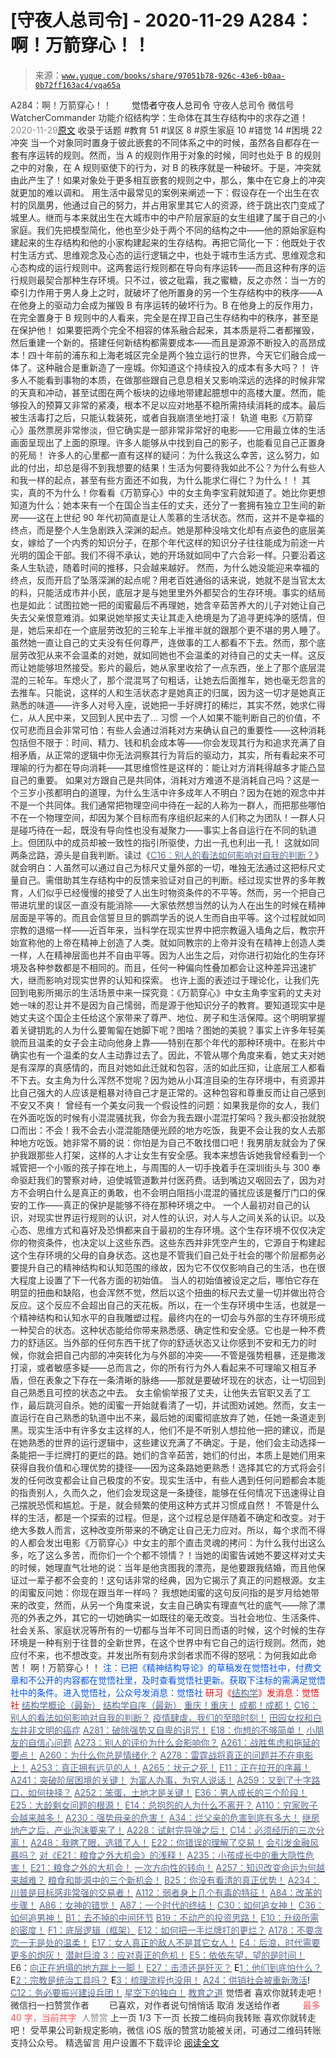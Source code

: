 # [守夜人总司令] - 2020-11-29 A284：啊！万箭穿心！！

> 来源：[`www.yuque.com/books/share/97051b78-926c-43e6-b0aa-0b72ff163ac4/vqa65a`](https://www.yuque.com/books/share/97051b78-926c-43e6-b0aa-0b72ff163ac4/vqa65a)

<ne-p id="520f42f3293818f927861ebbd5b15da4_p_0" data-lake-id="520f42f3293818f927861ebbd5b15da4_p_0"><ne-text id="u4f952d26" style="color: rgb(51, 51, 51);">A284：啊！万箭穿心！！</ne-text></ne-p> <ne-p id="0344b83fe7c9c77e289289c652460b55" data-lake-id="0344b83fe7c9c77e289289c652460b55"><ne-text id="u2dcb9910" ne-fontsize="12" style="color: rgb(255, 255, 255);">原创</ne-text><ne-text id="u7ad0c51c" ne-fontsize="14">觉悟者</ne-text><ne-text id="uf54e1229" ne-fontsize="14">守夜人总司令</ne-text></ne-p> <ne-p id="edf777ec6766c09a9e359bf73378d6cd" data-lake-id="edf777ec6766c09a9e359bf73378d6cd"><ne-text id="u62329e8e" ne-fontsize="14" ne-bold="true" style="color: rgb(51, 51, 51);">守夜人总司令</ne-text></ne-p> <ne-p id="537c514ab4076f20e61747ac4456e1e3" data-lake-id="537c514ab4076f20e61747ac4456e1e3"><ne-text id="ua92544f2" ne-fontsize="14" style="color: rgb(51, 51, 51);">微信号</ne-text><ne-text id="u7e5e7756" ne-fontsize="14" style="color: rgb(51, 51, 51);">WatcherCommander</ne-text></ne-p> <ne-p id="9cd5ab87a93c269557188ac47ea2a5a3" data-lake-id="9cd5ab87a93c269557188ac47ea2a5a3"><ne-text id="uef510e36" ne-fontsize="14" style="color: rgb(51, 51, 51);">功能介绍</ne-text><ne-text id="ua37efcac" ne-fontsize="14" style="color: rgb(51, 51, 51);">结构学：生命体在其生存结构中的求存之道！</ne-text></ne-p> <ne-p id="3a3e10e88b093150d2184b0c7e5b2582" data-lake-id="3a3e10e88b093150d2184b0c7e5b2582"><ne-text id="uf0289835" style="color: rgb(140, 140, 140);">2020-11-29</ne-text>[<ne-text id="u5fbe68fb" ne-fontsize="14">原文</ne-text>](https://mp.weixin.qq.com/s?__biz=MzAxNDk1NjI2Mw==&mid=2247486135&idx=1&sn=e950149b9b9147e9199cfc6093605950&chksm=9b8a293facfda029419b911d4b4fa91c73bbaf695b206df2cf15124d843f4bf4b80673baa394&scene=27#wechat_redirect&cpage=70)</ne-p> <ne-p id="410fb59b278c2ef8e07c1018a6c72b3e" data-lake-id="410fb59b278c2ef8e07c1018a6c72b3e"><ne-text id="u00d4484e" style="color: rgb(51, 51, 51);">收录于话题</ne-text></ne-p> <ne-p id="f57998ceae023e96fe1fc166aabc7dbf" data-lake-id="f57998ceae023e96fe1fc166aabc7dbf"><ne-text id="u2184df20" style="color: rgb(51, 51, 51);">#教育 51</ne-text></ne-p> <ne-p id="62d23549e89564a78eadbd1ec144baac" data-lake-id="62d23549e89564a78eadbd1ec144baac"><ne-text id="u6e3dd582" style="color: rgb(51, 51, 51);">#误区 8</ne-text></ne-p> <ne-p id="7dc3d49cede5a3660a8b0c4a5b78ef15" data-lake-id="7dc3d49cede5a3660a8b0c4a5b78ef15"><ne-text id="ue7b3876c" style="color: rgb(51, 51, 51);">#原生家庭 10</ne-text></ne-p> <ne-p id="ec47139cf3351494b73ecfe8ff927bed" data-lake-id="ec47139cf3351494b73ecfe8ff927bed"><ne-text id="ufc13b648" style="color: rgb(51, 51, 51);">#错觉 14</ne-text></ne-p> <ne-p id="c5afb7eba9d5bc253020c1ec37cdb85d" data-lake-id="c5afb7eba9d5bc253020c1ec37cdb85d"><ne-text id="u43628c2c" style="color: rgb(51, 51, 51);">#困境 22</ne-text></ne-p> <ne-p id="aafe267b0f21bd34babc60ecb74a377f" data-lake-id="aafe267b0f21bd34babc60ecb74a377f"><ne-text id="ud72afdff" ne-bold="true" style="color: rgb(47, 48, 52);">冲突</ne-text></ne-p> <ne-p id="8365daea64bee71afa7c4b3baeb85580" data-lake-id="8365daea64bee71afa7c4b3baeb85580"><ne-text id="u35c3fb73" style="color: rgb(47, 48, 52);">当一个对象同时置身于彼此嵌套的不同体系之中的时候，虽然各自都存在一套有序运转的规则。然而，当 A 的规则作用于对象的时候，同时也处于 B 的规则之中的对象，在 A 规则驱使下的行为，对 B 的秩序就是一种破坏。于是，冲突就由此产生了！如果对象处于更多相互嵌套的规则之中，那么，集中在它身上的冲突就更加的难以调和。</ne-text></ne-p> <ne-p id="01fd854d26820e3b41baed6e3353e350" data-lake-id="01fd854d26820e3b41baed6e3353e350"><ne-text id="u66e43794" style="color: rgb(47, 48, 52);">用生活中最常见的案例来阐述一下：假设存在一个出生在农村的凤凰男，他通过自己的努力，并占用家里其它人的资源，终于跳出农门变成了城里人。继而与本来就出生在大城市中的中产阶层家庭的女生组建了属于自己的小家庭。我们先把模型简化，他也至少处于两个不同的结构之中——他的原始家庭构建起来的生存结构和他的小家构建起来的生存结构。再把它简化一下：他既处于农村生活方式、思维观念及心态的运行逻辑之中，也处于城市生活方式、思维观念和心态构成的运行规则中。这两套运行规则都在导向有序运转——而且这种有序的运行规则最契合那种生存环境。只不过，彼之砒霜，我之蜜糖，反之亦然：当一方的牵引力作用于男人身上之时，就破坏了他所置身的另一个生存结构中的秩序——A 在他身上的驱动力会成为摧毁 B 有序运转的破坏行为。B 在他身上的反作用力，在完全置身于 B 规则中的人看来，完全是在捍卫自己生存结构中的秩序，甚至是在保护他！</ne-text></ne-p> <ne-p id="16b5e82e865ab1c848e5450d3b1b1460" data-lake-id="16b5e82e865ab1c848e5450d3b1b1460"><ne-text id="udde60f6e" style="color: rgb(47, 48, 52);">如果要把两个完全不相容的体系融合起来，其本质是将二者都摧毁，然后重建一个新的。搭建任何新结构都需要成本——而且是源源不断投入的高昂成本！四十年前的浦东和上海老城区完全是两个独立运行的世界，今天它们融合成一体了。这种融合是重新造了一座城。你知道这个持续投入的成本有多大吗？！</ne-text></ne-p> <ne-p id="dc7ed328ab314f59d484a4960b387e69" data-lake-id="dc7ed328ab314f59d484a4960b387e69"><ne-text id="u3473db04" style="color: rgb(47, 48, 52);">许多人不能看到事物的本质，在做那些跟自己息息相关又影响深远的选择的时候非常的天真和冲动，甚至试图在两个板块的边缘地带建起臆想中的高楼大厦。然而，能够投入的预算又非常的紧凑，根本不足以应对地基不稳所需持续消耗的成本。最后被生活毒打之后，只能认栽装死，或者自我崩溃坐地打滚！</ne-text></ne-p> <ne-p id="61d056b7e195f5ab37298abfe4637d80" data-lake-id="61d056b7e195f5ab37298abfe4637d80"><ne-text id="ucbdb4530" ne-bold="true" style="color: rgb(51, 51, 51);">轨道</ne-text></ne-p> <ne-p id="13efa1c2a5f16355e170e5d135a67638" data-lake-id="13efa1c2a5f16355e170e5d135a67638"><ne-text id="u9fc8c82a" style="color: rgb(51, 51, 51);">电影《万箭穿心》虽然票房非常惨淡，但它确实是一部非常非常好的电影——它用最立体的生活画面呈现出了上面的原理。许多人能够从中找到自己的影子，也能看见自己正置身的死局！</ne-text></ne-p> <ne-p id="7eea3d4a223bc722af922b810373955a" data-lake-id="7eea3d4a223bc722af922b810373955a"><ne-text id="u2a5257e7" style="color: rgb(51, 51, 51);">许多人的心里都一直有这样的疑问：为什么我这么幸苦，这么努力，如此的付出，却总是得不到我想要的结果！生活为何要待我如此不公？为什么有些人和我一样的起点，甚至有些方面还不如我，为什么能求仁得仁？为什么！！</ne-text></ne-p> <ne-p id="bf682c1b80dff43bdf2acf9ac3ac3cd8" data-lake-id="bf682c1b80dff43bdf2acf9ac3ac3cd8"><ne-text id="u21624000" style="color: rgb(51, 51, 51);">其实，真的不为什么！你看看《万箭穿心》中的女主角李宝莉就知道了。她比你更想知道为什么：她本来有一个在国企当主任的丈夫，还分了一套拥有独立卫生间的新房——这在上世纪 90 年代初简直是让人羡慕的生活状态。然而，这并不是幸福的终点，而是整个人生急剧跌入深渊的起点。她是那种没啥文化却有点姿色的底层美女，嫁给了一个内秀的知识分子，在那个年代这样的知识分子往往能成为前途一片光明的国企干部。我们不得不承认，她的开场就如同中了六合彩一样。只要沿着这条人生轨迹，随着时间的推移，只会越来越好。</ne-text></ne-p> <ne-p id="efef142d6eeccfac42adb028e77fe2c0" data-lake-id="efef142d6eeccfac42adb028e77fe2c0"><ne-text id="uca976e7a" style="color: rgb(51, 51, 51);">然而，为什么她没能迎来幸福的终点，反而开启了坠落深渊的起点呢？用老百姓通俗的话来说，她就不是当官太太的料，只能活成市井小民，底层才是与她里里外外都契合的生存环境。事实的结局也是如此：试图拉她一把的闺蜜最后不再理她，她含辛茹苦养大的儿子对她让自己失去父亲恨意难消。如果说她举报丈夫让其走入绝境是为了追寻更纯净的感情，但是，她后来却在一个底层劳改犯的三轮车上半推半就的跟那个更不堪的男人睡了。虽然她一直让自己的丈夫没有任何尊严，连做事的工人都看不下去。然而，那个底层劳改犯从来不会温柔的对她，就如同她也不会温柔的对待自己的丈夫一样。这反而让她能够坦然接受。影片的最后，她从家里收拾了一点东西，坐上了那个底层混混的三轮车。车熄火了，那个混混骂了句粗话，让她去后面推车，她也毫无怨言的去推车。只能说，这样的人和生活状态才是她真正的归属，因为这一切才是她真正熟悉的味道——许多人对号入座，说她把一手好牌打的稀烂，其实不然，她求仁得仁，从人民中来，又回到人民中去了…</ne-text></ne-p> <ne-p id="6d9193a99fc647e38bebc75f79888d0d" data-lake-id="6d9193a99fc647e38bebc75f79888d0d"><ne-text id="uf4ecb49b" ne-bold="true" style="color: rgb(51, 51, 51);">习惯</ne-text></ne-p> <ne-p id="688242aace91e744e547efc91ff1472b" data-lake-id="688242aace91e744e547efc91ff1472b"><ne-text id="ua75cc754" style="color: rgb(51, 51, 51);">一个人如果不能判断自己的价值，不仅可悲而且会非常可怕：有些人会通过消耗对方来确认自己的重要性——这种消耗包括但不限于：时间、精力、钱和机会成本等——你会发现其行为和追求充满了自相矛盾，从正常的逻辑中你无法洞察其行为背后的驱动力，其实，所有看起来不可理喻的行为都在导向消耗——其思维惯性是这样的：能让对方消耗得越多才能凸显自己的重要。</ne-text></ne-p> <ne-p id="30dd628d847e049b757581fd13d984f8" data-lake-id="30dd628d847e049b757581fd13d984f8"><ne-text id="u10844e65" style="color: rgb(51, 51, 51);">如果对方跟自己是共同体，消耗对方难道不是消耗自己吗？这是一个三岁小孩都明白的道理，为什么生活中许多成年人不明白？因为在她的观念中并不是一个共同体。我们通常把物理空间中待在一起的人称为一群人，而把那些哪怕不在一个物理空间，却因为某个目标而有序组织起来的人们称之为团队！一群人只是碰巧待在一起，既没有导向性也没有凝聚力——事实上各自运行在不同的轨道上。但团队中的成员却被一致性的指引所驱使，力出一孔也利出一孔！</ne-text></ne-p> <ne-p id="dd55539f29bed6a23b3f2103c8a78df6" data-lake-id="dd55539f29bed6a23b3f2103c8a78df6"><ne-text id="u45fc1ede" style="color: rgb(51, 51, 51);">这就如同两条岔路，源头是自我判断。读过《</ne-text>[<ne-text id="ub798c15c" style="color: rgb(87, 107, 149);">C16：别人的看法如何影响对自我的判断？</ne-text>](http://mp.weixin.qq.com/s?__biz=MzIzMDYwOTM0Mg==&mid=2247484806&idx=1&sn=a8cffa4c2bf1f4e41fa5d23104c99a09&chksm=e8b19d57dfc6144110a857925992915ac80af2c03fc1203319ef6877ae11ad0c4e7898132719&scene=21#wechat_redirect)<ne-text id="u05c263cc" style="color: rgb(51, 51, 51);">》就会明白：人虽然可以通过自己为标尺丈量外部的一切，唯独无法通过这把标尺丈量自己。需借助其生存结构中的反馈来验证对自己的判断。经过现实世界的多年教育，人们似乎已经慢慢的接受了人出生时物资条件的不平等。然而，另一个把自己带进坑里的误区一直没有能消除——大家依然想当然的认为人在出生的时候在精神层面是平等的。而且会信誓旦旦的鹦鹉学舌的说人生而自由平等。这个过程就如同宗教的退缩一样——近百年来，当科学在现实世界中把宗教逼入墙角之后，教宗开始宣称他的上帝在精神上创造了人类。就如同教宗的上帝并没有在精神上创造人类一样，人在精神层面也并不自由平等。因为人出生之后，对你进行初始化的生存环境及各种参数都是不相同的。而且，任何一种偏向性叠加都会让这种差异迅速扩大，继而影响对现实世界的认知和探索。</ne-text></ne-p> <ne-p id="3d6f117a020cfb6924480a8ab933111f" data-lake-id="3d6f117a020cfb6924480a8ab933111f"><ne-text id="u7c1f2e09" style="color: rgb(51, 51, 51);">也许上面的表述过于理论化，让我们先回到电影所揭示的生活场景中来一探究竟：《万箭穿心》中女主角李宝莉的丈夫对她一味的忍让并不是因为自己懦弱，而是源于他知识分子的教育。要知道现实中是她丈夫这个国企主任给这个家带来了尊严、地位、房子和生活保障。这个明明掌握着关键钥匙的人为什么要匍匐在她脚下呢？图啥？图她的美貌？事实上许多年轻美貌而且温柔的女子会主动向他身上靠——特别在那个年代的那种环境中。在影片中确实也有一个温柔的女人主动靠过去了。因此，不管从哪个角度来看，她丈夫对她是有深厚的真感情的，而且对她如此迁就和包容，活的如此压抑，让底层工人都看不下去。女主角为什么浑然不觉呢？因为她从小耳渲目染的生存环境中，有资源并比自己强大的人应该是粗暴对待自己才是正常的。这种包容和尊重反而让自己感到不安又不爽！</ne-text></ne-p> <ne-p id="72c41fc2b97b4ab121bc434b75c532e3" data-lake-id="72c41fc2b97b4ab121bc434b75c532e3"><ne-text id="u93742cf5" style="color: rgb(51, 51, 51);">曾经有一个美女问我一个假设性的问题：如果我是你的女人，我们在外面吃饭的时候有小混混骚扰我，你会为我去跟小混混打架吗？我头都没抬就脱口而出：不会！我不会去小混混能随便光顾的地方吃饭，我更不会让我的女人去那种地方吃饭。她非常不屑的说：你怕是为自己不敢找借口吧！我男朋友就会为了保护我跟那些人打架，这样的人才让女生有安全感。我本来想告诉她我曾经看到一个城管把一个小贩的孩子摔在地上，与周围的人一切手挽着手在深圳街头与 300 奉命驱赶我们的警察对峙，迫使城管道歉并付医药费。话到嘴边又咽回去了，因为对方不会明白什么是真正的勇敢，也不会明白阻挡小混混的骚扰应该是餐厅门口的保安的工作——真正的保护是能够不待在那种环境之中。</ne-text></ne-p> <ne-p id="ce71d6ae03f50c0db44d469bd8e46690" data-lake-id="ce71d6ae03f50c0db44d469bd8e46690"><ne-text id="u0080a7e0" style="color: rgb(51, 51, 51);">一个人最初对自己的认识，对现实世界运行规则的认识，对人性的认识，对人与人之间关系的认识。以及心态、思维方式和喜好及恐惧都来自于最初的生存环境。这个生存环境不仅仅决定你的物资条件，也决定以上这些东西。这些东西并非凭空产生的，它源自于构建起这个生存环境的父母的自身状态。这也是不管我们自己处于社会的哪个阶层都务必要提升自己的精神结构和认知范围的缘故，因为它不仅仅影响自己的生活，也在很大程度上设置了下一代各方面的初始值。</ne-text></ne-p> <ne-p id="50cdad8b1b328e0e545f0de6252beb46" data-lake-id="50cdad8b1b328e0e545f0de6252beb46"><ne-text id="u4f8deaab" style="color: rgb(51, 51, 51);">当人的初始值被设定之后，哪怕它存在明显的扭曲和缺陷，也会浑然不觉，然后以这个扭曲的标尺去丈量一切并做出符合反应。这个反应不会超出自己的天花板。所以，在一个生存环境中生活，也就是一个精神结构和认知水平的自我雕塑过程。最终内在的一切会与外部的生存环境形成一种契合的状态。这种状态能给你带来熟悉感、确定性和安全感。它也是一种不费力的舒适区。当外部的任何东西干扰了你的舒适状态又让你感到不安和无力的时候，你就会把自己内部的冲突转化为与外部的冲突——不管是强势粗暴，还是撒泼打滚，或者敏感多疑——总而言之，你的所有行为外人看起来不可理喻又相互矛盾，但在表象之下存在一条清晰的脉络——那就是要破坏现在的状态，让一切回到自己熟悉且可控的状态之中去。</ne-text></ne-p> <ne-p id="aa2c9350faed7ccab985cb22de46c801" data-lake-id="aa2c9350faed7ccab985cb22de46c801"><ne-text id="u3e4e63b8" style="color: rgb(51, 51, 51);">女主偷偷举报了丈夫，让他失去官职又丢了工作，最后跳河自杀。她的闺蜜一开始就看清了一切，并试图劝诫她。然而，女主一直运行在自己熟悉的轨道中出不来，最后她的闺蜜彻底放弃了她，任她一条道走到黑。现实生活中有许多女主这样的人，他们不是不听别人想拉他一把的建议，而是在她熟悉的世界的运行逻辑中，这些建议充满了不确定。于是，他们会主动选择一条能把一手烂牌打的更烂的路。她们的含辛茹苦，她们的付出，本质上是她们用来获得自我价值和心理优势的捷径——因为这条路她更熟悉！选择其它的方式将会引发的任何改变都会让自己极度的不安。现实生活中，有些人遇到任何问题都会本能的指责别人，久而久之，他们会发现这是一条捷径，能够在任何情况下迅速得让自己摆脱恐慌和尴尬。于是，就会频繁的使用这种方式并习惯成自然！</ne-text></ne-p> <ne-p id="5904d5eaf9a187730e405139c855b970" data-lake-id="5904d5eaf9a187730e405139c855b970"><ne-text id="ue0036406" style="color: rgb(51, 51, 51);">不管是什么样的生活，都是一个探索的过程。但是，这个过程总是伴随着不确定和改变。对于绝大多数人而言，这种改变所带来的不确定让自己无力应对。所以，每个求而不得的人都会发出电影《万箭穿心》中女主的那个直击灵魂的拷问：为什么我付出这么多，吃了这么多苦，而你们一个个都不领情？！当她的闺蜜告诫她不要这样对丈夫的时候，她理直气壮地的说：当年是他贪图我的漂亮，是他要跟我结婚，而且他保证过一辈子都不会变的！这句话非常的经典，因为它揭示了真正的问题根源。女主的闺蜜反问她：你现在跟当年一样吗？ 我想她闺蜜的这句反问指的是岁月给她带来的改变，然而，从另一个角度来说，女主自己确实有理直气壮的底气——除了漂亮的外表之外，其它的一切她确实一如既往的毫无改变。当社会地位、生活条件、社会关系、家庭状况等所有的一切都与当年不可同日而语的时候，这个时候的生存环境是一种有别于往昔的全新世界，在这个世界中有它自己的运行规则。然而，她应付不来，也不想改变。并发出所有刻舟求剑者求而不得的怒吼：为何我如此命苦！</ne-text></ne-p> <ne-p id="9d0d9730ebe8dd71600c92f4100dc8b3" data-lake-id="9d0d9730ebe8dd71600c92f4100dc8b3"><ne-text id="u1c112fdc" style="color: rgb(51, 51, 51);">啊！万箭穿心！！</ne-text></ne-p> <ne-p id="3e9c3dffc6fe5bfa01c82183e5218c3c" data-lake-id="3e9c3dffc6fe5bfa01c82183e5218c3c"><ne-text id="u49e6c06d" ne-bold="true" style="color: rgb(0, 82, 255);">注：</ne-text><ne-text id="u226e1e71" ne-bold="true" style="color: rgb(0, 82, 255);">已把《精神结构导论》的草稿发在觉悟社中，付费文章和不公开的内容都在觉悟社里，及时查看觉悟社更新。获取下注标的需满足觉悟社中的条件。进入觉悟社，</ne-text><ne-text id="uadd17583" style="color: rgb(0, 82, 255);">公众号发消息：觉悟社</ne-text></ne-p> <ne-p id="36d54f331ddaa8d1cc7a57890db442cc" data-lake-id="36d54f331ddaa8d1cc7a57890db442cc"><ne-text id="uafe900f9" style="color: rgb(255, 0, 0);">研习《</ne-text>[<ne-text id="u76cacd34" style="color: rgb(87, 107, 149);">结构学</ne-text>](https://mp.weixin.qq.com/mp/appmsgalbum?action=getalbum&album_id=1318317199878225920&__biz=MzAxNDk1NjI2Mw==#wechat_redirect)<ne-text id="u0e6d4579" style="color: rgb(255, 0, 0);">》发消息</ne-text><ne-text id="u2069cfdc" ne-bold="true" style="color: rgb(255, 0, 0);">：觉悟社</ne-text></ne-p>  <ne-p id="d163b03a402bfb755f6eeeed6953b53b" data-lake-id="d163b03a402bfb755f6eeeed6953b53b"><ne-card data-card-name="image" data-card-type="inline" id="iJuHS" data-event-boundary="card" style="color: rgb(51, 51, 51);"><ne-p id="046f440b30bd9e0cee1e694614c29881" data-lake-id="046f440b30bd9e0cee1e694614c29881">[<ne-text id="ud421ff9c" style="color: rgb(87, 107, 149);">结构学概论（最新）</ne-text>](http://mp.weixin.qq.com/s?__biz=MzAxNDk1NjI2Mw==&mid=2247485167&idx=1&sn=d5e962eff4a8e9770c83bc87d19d07f3&chksm=9b8a2567acfdac7154f7a62996dca874e5d186b44f3d120dcb633760318788c42d304e325313&scene=21#wechat_redirect)</ne-p> <ne-p id="b89bf1dcc880f83e10d19c7e343ff398" data-lake-id="b89bf1dcc880f83e10d19c7e343ff398">[<ne-text id="u846fc999" style="color: rgb(87, 107, 149);">结构学自序（最新）</ne-text>](http://mp.weixin.qq.com/s?__biz=MzAxNDk1NjI2Mw==&mid=2247485327&idx=1&sn=5a8c9a6499c84e1c3129ca7cb41e0ac7&chksm=9b8a2407acfdad112471c12c6b86e4e914116dbb6d6588fa726a72e0aafa01d9c1b9fd24a738&scene=21#wechat_redirect)</ne-p> <ne-p id="de216f31c822af36219de3fe6f3f7959" data-lake-id="de216f31c822af36219de3fe6f3f7959">[<ne-text id="u38917efd" style="color: rgb(87, 107, 149);">重庆！重庆！</ne-text>](http://mp.weixin.qq.com/s?__biz=MzAxNDk1NjI2Mw==&mid=2247485354&idx=1&sn=331128611c478feede60317e963239a5&chksm=9b8a2422acfdad3448a9bcc0f9745f4367028e8a9b0a307f7c01c2690c398560a4be5e43492c&scene=21#wechat_redirect)</ne-p> <ne-p id="f26b13497e9cd24f45ab4bf617b6526d" data-lake-id="f26b13497e9cd24f45ab4bf617b6526d">[<ne-text id="uaa36d1a9" style="color: rgb(87, 107, 149);">成都！成都！</ne-text>](http://mp.weixin.qq.com/s?__biz=MzIzMDYwOTM0Mg==&mid=2247484576&idx=1&sn=432e1df31f0735f0c93636776e97a859&chksm=e8b19c71dfc615671c9204af66bb0ffdb622fb2545b0387734a662feaa8e8be57d3063f59c5a&scene=21#wechat_redirect)</ne-p> <ne-p id="9360495098046d580e4dd7ecc0f4fd5c" data-lake-id="9360495098046d580e4dd7ecc0f4fd5c">[<ne-text id="u525f6b84" style="color: rgb(87, 107, 149);">C16：别人的看法如何影响对自我的判断？</ne-text>](http://mp.weixin.qq.com/s?__biz=MzIzMDYwOTM0Mg==&mid=2247484806&idx=1&sn=a8cffa4c2bf1f4e41fa5d23104c99a09&chksm=e8b19d57dfc6144110a857925992915ac80af2c03fc1203319ef6877ae11ad0c4e7898132719&scene=21#wechat_redirect)</ne-p> <ne-p id="26e993ba8dbfc6d03e78614d31083552" data-lake-id="26e993ba8dbfc6d03e78614d31083552">[<ne-text id="ue52ecaa0" style="color: rgb(87, 107, 149);">疫情肆虐，我们的至暗时刻！</ne-text>](http://mp.weixin.qq.com/s?__biz=MzIzMDYwOTM0Mg==&mid=2247484800&idx=1&sn=bab35485216aee73bd2c5ec41d4adcd2&chksm=e8b19d51dfc614478c94668e982aac82a4b793a7d5be304ff08f55b030b604ee90ecfff17041&scene=21#wechat_redirect)</ne-p> <ne-p id="a197b657f300308f33c07fb4ce8b3d52" data-lake-id="a197b657f300308f33c07fb4ce8b3d52">[<ne-text id="u017d6fd0" style="color: rgb(87, 107, 149);">田园女权和白左并非文明的癌症</ne-text>](http://mp.weixin.qq.com/s?__biz=MzIzMDYwOTM0Mg==&mid=2247484784&idx=1&sn=e4938e5a62c772db2d5237806ef8cbb0&chksm=e8b19da1dfc614b749e123f935b8ac07abe960336c6bd01d4a2dbe920f091bec23d6460337c9&scene=21#wechat_redirect)</ne-p> <ne-p id="2c662724452cc2b44f9100e0d856d902" data-lake-id="2c662724452cc2b44f9100e0d856d902">[<ne-text id="u1da1014c" style="color: rgb(87, 107, 149);">A281：破除强势又自卑的诅咒！</ne-text>](http://mp.weixin.qq.com/s?__biz=MzIzMDYwOTM0Mg==&mid=2247484790&idx=1&sn=2965a7c1ae0245ed1761492f00e98e19&chksm=e8b19da7dfc614b1c0ccc9220fcab2d44ce6b699df2cd3e2211835a7deaad778b4e291e56e96&scene=21#wechat_redirect)</ne-p> <ne-p id="c586bbd8d41378bb3abf61fa5cfc46ec" data-lake-id="c586bbd8d41378bb3abf61fa5cfc46ec">[<ne-text id="u3cb64389" style="color: rgb(87, 107, 149);">E18：你想的不够简单！</ne-text>](http://mp.weixin.qq.com/s?__biz=MzIzMDYwOTM0Mg==&mid=2247484775&idx=1&sn=2a8e810e281cd7fe5a4db49002b193d2&chksm=e8b19db6dfc614a0e3360f0d54949c40138c27b184c114a44feaa394bd4400073dbbedf6a049&scene=21#wechat_redirect)</ne-p> <ne-p id="de461aa384d6f6bbf7229233cafe61d1" data-lake-id="de461aa384d6f6bbf7229233cafe61d1">[<ne-text id="u22eda98e" style="color: rgb(87, 107, 149);">小朋友的自信心问题</ne-text>](http://mp.weixin.qq.com/s?__biz=MzIzMDYwOTM0Mg==&mid=2247484760&idx=1&sn=0760857178061e8c1e562b3818c89626&chksm=e8b19d89dfc6149f80760c0ee1f26375a0cf020f4efb7c489b15add1bf7dc4445ad07bb94aeb&scene=21#wechat_redirect)</ne-p> <ne-p id="ce17d85ba9bdbf390f418afd16c4f423" data-lake-id="ce17d85ba9bdbf390f418afd16c4f423">[<ne-text id="u4ac7f81c" style="color: rgb(87, 107, 149);">A273：别人的评价为什么会影响你？</ne-text>](http://mp.weixin.qq.com/s?__biz=MzIzMDYwOTM0Mg==&mid=2247484754&idx=1&sn=87cf58d44e4f35d017940c4224081c9b&chksm=e8b19d83dfc61495ba14319bbdc24f24d92ff79e09c4fb0f80da847ab5f95110b7b5b6f782cd&scene=21#wechat_redirect)</ne-p> <ne-p id="4e7dcc572c56a719980155b79ee15cce" data-lake-id="4e7dcc572c56a719980155b79ee15cce">[<ne-text id="ub790bd7e" style="color: rgb(87, 107, 149);">A261：战胜焦虑和拖延的要点！</ne-text>](http://mp.weixin.qq.com/s?__biz=MzIzMDYwOTM0Mg==&mid=2247484776&idx=1&sn=625b7f522bf54b53158b7de35f754e0b&chksm=e8b19db9dfc614afebf419ad8a77e144dfc66cf90696f47e3b4398440a3229b07b95cca43e1e&scene=21#wechat_redirect)</ne-p> <ne-p id="6d72b70046bf8dde913b7b28e21c3f86" data-lake-id="6d72b70046bf8dde913b7b28e21c3f86">[<ne-text id="ue43bb2ea" style="color: rgb(87, 107, 149);">A260：为什么你总是情绪化？</ne-text>](http://mp.weixin.qq.com/s?__biz=MzAxNDk1NjI2Mw==&mid=2247485923&idx=1&sn=6e1e4a5b0b44a3ac652fe5b32b56ac07&chksm=9b8a2a6bacfda37d56d0717875b11867d9f7426fb815a36f43aebb438d135b81c8d69c3ab006&scene=21#wechat_redirect)</ne-p> <ne-p id="a3e357ab9c174d52ee46ad34b8c600ba" data-lake-id="a3e357ab9c174d52ee46ad34b8c600ba">[<ne-text id="ub695cbc0" style="color: rgb(87, 107, 149);">A278：雷霆战将真正的问题并不在电影上！</ne-text>](http://mp.weixin.qq.com/s?__biz=MzAxNDk1NjI2Mw==&mid=2247486075&idx=1&sn=72c7c8e5dd965057550c9e0734dc7be5&chksm=9b8a29f3acfda0e50d2ff1238ced7b8b2503afd2bba16aa57d91ccda3e795312bd4f6003ed77&scene=21#wechat_redirect)</ne-p> <ne-p id="3ab4ef85f948ac4296a9cd55b7b00839" data-lake-id="3ab4ef85f948ac4296a9cd55b7b00839">[<ne-text id="u337e1d64" style="color: rgb(87, 107, 149);">A253：真正拥有远见的人！</ne-text>](http://mp.weixin.qq.com/s?__biz=MzIzMDYwOTM0Mg==&mid=2247484654&idx=1&sn=5826086165322478b2f0fbdbfe4f321e&chksm=e8b19c3fdfc61529bf931903efc689bc8b756a292fddf971cdda369691ad320d85e6e2d53b5b&scene=21#wechat_redirect)</ne-p> <ne-p id="1c5156700807f2d28ea57b6ca8463f6f" data-lake-id="1c5156700807f2d28ea57b6ca8463f6f">[<ne-text id="uda23f51d" style="color: rgb(87, 107, 149);">A265：状元之死！</ne-text>](http://mp.weixin.qq.com/s?__biz=MzAxNDk1NjI2Mw==&mid=2247485989&idx=1&sn=e68f095a30726390b5c2d9eceeca7ab3&chksm=9b8a29adacfda0bbcb9a223e21127e23a2ce9aa8b1d060735a724e7e2cbe96e3bafd5b425a9a&scene=21#wechat_redirect)</ne-p> <ne-p id="0774177d1fbce24ca8b40da7c84d99e7" data-lake-id="0774177d1fbce24ca8b40da7c84d99e7">[<ne-text id="u78839dee" style="color: rgb(87, 107, 149);">E11：正在拉开的序幕！</ne-text>](http://mp.weixin.qq.com/s?__biz=MzIzMDYwOTM0Mg==&mid=2247484429&idx=1&sn=279d506a3227b5ce32b3f748030b6d85&chksm=e8b19cdcdfc615cab4d71852335bf289a6cd64cec0767a6a6d5f94037774b63e03b7b0ee08d1&scene=21#wechat_redirect)</ne-p> <ne-p id="a96f11d046fe39e1adf07c0418953650" data-lake-id="a96f11d046fe39e1adf07c0418953650">[<ne-text id="ueb2c0d09" style="color: rgb(87, 107, 149);">A241：突破阶层困境的关键！</ne-text>](http://mp.weixin.qq.com/s?__biz=MzIzMDYwOTM0Mg==&mid=2247484564&idx=1&sn=f0b315ebde4f1c2c51c1bbf64135afe2&chksm=e8b19c45dfc615533e9189fa534978b92703b307868f9a2377305229616ea6d5b8ff31a5d434&scene=21#wechat_redirect)</ne-p> <ne-p id="da77a00e580399a19257ad12433e39e2" data-lake-id="da77a00e580399a19257ad12433e39e2">[<ne-text id="u4d58ee6a" style="color: rgb(87, 107, 149);">为富人办事，为穷人说话！</ne-text>](http://mp.weixin.qq.com/s?__biz=MzIzMDYwOTM0Mg==&mid=2247484462&idx=1&sn=195ebab17907fba73c69ae7a11bc40ad&chksm=e8b19cffdfc615e9b2f88327d492813afa3656859f4d67a6d831ac1cf684a54b760a8b8edcd6&scene=21#wechat_redirect)</ne-p> <ne-p id="e60002ad074c9ace3d872c6d0db18beb" data-lake-id="e60002ad074c9ace3d872c6d0db18beb">[<ne-text id="u06569dd3" style="color: rgb(87, 107, 149);">A259：又到了十字路口，如何抉择？</ne-text>](http://mp.weixin.qq.com/s?__biz=MzIzMDYwOTM0Mg==&mid=2247484685&idx=1&sn=51aff163174f40316f40826ea564ca1e&chksm=e8b19ddcdfc614cadd2043fd2ded48d8c292976e903288b23f0a87846a18dcc0ad9cc5a4ac3e&scene=21#wechat_redirect)</ne-p> <ne-p id="5918e4ce308f1e6beb1fa777766d262c" data-lake-id="5918e4ce308f1e6beb1fa777766d262c">[<ne-text id="ufe5b4e3a" style="color: rgb(87, 107, 149);">A252：笨蛋，土地才是关键！</ne-text>](http://mp.weixin.qq.com/s?__biz=MzIzMDYwOTM0Mg==&mid=2247484626&idx=1&sn=4e43f2ef656aef28fba94ae72d295fb9&chksm=e8b19c03dfc615154ee4587f8facc3446de42f7189175385d3ee3d35c04264487aca3a9f6585&scene=21#wechat_redirect)</ne-p> <ne-p id="1c461ca46306eb95ca2edf9abbe359ec" data-lake-id="1c461ca46306eb95ca2edf9abbe359ec">[<ne-text id="ub43bf568" style="color: rgb(87, 107, 149);">E36：男人成长的三个阶段！</ne-text>](http://mp.weixin.qq.com/s?__biz=MzIzMDYwOTM0Mg==&mid=2247484322&idx=1&sn=c300d9466951d36645128c5167ca5934&chksm=e8b19b73dfc61265dde1bb437a9945db0c1d9c7fe1cbffe1feec995c9dde8a6eb99272dc86a9&scene=21#wechat_redirect)</ne-p> <ne-p id="8338458ede9aa7b6b5591b25ad5ba440" data-lake-id="8338458ede9aa7b6b5591b25ad5ba440">[<ne-text id="ud4058289" style="color: rgb(87, 107, 149);">E25：大龄剩女问题的根源！</ne-text>](http://mp.weixin.qq.com/s?__biz=MzIzMDYwOTM0Mg==&mid=2247484587&idx=1&sn=3335cb9dd973ae9f9c9279a0388bbe33&chksm=e8b19c7adfc6156c752a5edad793fc1d8db424d6b609ce62f26f78537b3b41e83ea47aca2929&scene=21#wechat_redirect)</ne-p> <ne-p id="3e8589574d1c718827d1db1605f83f38" data-lake-id="3e8589574d1c718827d1db1605f83f38">[<ne-text id="u7990179b" style="color: rgb(87, 107, 149);">E14：总抱怨的人为什么不离开？</ne-text>](http://mp.weixin.qq.com/s?__biz=MzIzMDYwOTM0Mg==&mid=2247484341&idx=1&sn=c266eb0136273f0b1219e0fd659daafc&chksm=e8b19b64dfc61272f157e1e17a76b2e83c6fd62a1beb78d60ea73a65463109b428cd9dd6ce7a&scene=21#wechat_redirect)</ne-p> <ne-p id="96a62455cb0ed6cb8964a22cf7b970d6" data-lake-id="96a62455cb0ed6cb8964a22cf7b970d6">[<ne-text id="uf6b4bc60" style="color: rgb(87, 107, 149);">A110：穷家败子会越来越多！</ne-text>](http://mp.weixin.qq.com/s?__biz=MzAxNDk1NjI2Mw==&mid=2247484897&idx=1&sn=84e1c8a85eb385c04f400095d47d55eb&chksm=9b8a2669acfdaf7f7a431a12c057023ae123aaa855b0f9d48a98c21eae27788632beb60765c9&scene=21#wechat_redirect)</ne-p> <ne-p id="e7a5cfa1fd8022614444e1d249b619a3" data-lake-id="e7a5cfa1fd8022614444e1d249b619a3">[<ne-text id="u46871e4b" style="color: rgb(87, 107, 149);">A230：强势母亲的危害！</ne-text>](http://mp.weixin.qq.com/s?__biz=MzAxNDk1NjI2Mw==&mid=2247485580&idx=1&sn=2cc3edbadc35fe694b34e553e609e93f&chksm=9b8a2b04acfda21277dcce494459ecb73b606a954a7e020e03498408591b33bead008575f0f7&scene=21#wechat_redirect)</ne-p> <ne-p id="75968d6222a95d2297cba5944106a71d" data-lake-id="75968d6222a95d2297cba5944106a71d">[<ne-text id="uc6373520" style="color: rgb(87, 107, 149);">A34：烂父亲的危害到底有多大！</ne-text>](http://mp.weixin.qq.com/s?__biz=MzIzMDYwOTM0Mg==&mid=2247483986&idx=1&sn=984fbf5e696f7a3f34f25dcf93037cea&chksm=e8b19a83dfc61395d629a54503920505c42a73a62b9e72308ed4ea0d66c509ca66a1a3138ea5&scene=21#wechat_redirect)</ne-p> <ne-p id="d35173aaa35003c3b377fac2379f616f" data-lake-id="d35173aaa35003c3b377fac2379f616f">[<ne-text id="ub58fc78b" style="color: rgb(87, 107, 149);">继房地产之后，产业泡沫要来了！</ne-text>](http://mp.weixin.qq.com/s?__biz=MzIzMDYwOTM0Mg==&mid=2247484615&idx=1&sn=a28c59f08f8e69246fd0235a4a81f3bc&chksm=e8b19c16dfc61500079cb1b008a485c48e86ced436a5d2e8df28f0eab4348aaf6ebfac3349b6&scene=21#wechat_redirect)</ne-p> <ne-p id="55e1ca72178b7dd8f4e82095a8b2743d" data-lake-id="55e1ca72178b7dd8f4e82095a8b2743d">[<ne-text id="u7237e043" style="color: rgb(87, 107, 149);">A228：试射完导弹之后！</ne-text>](http://mp.weixin.qq.com/s?__biz=MzIzMDYwOTM0Mg==&mid=2247484457&idx=1&sn=df8df33971702f91b753ae45f52d165d&chksm=e8b19cf8dfc615ee367c487e82b8450dd723dd5255b789337b8bde92a1f8405e3d71269f34ae&scene=21#wechat_redirect)</ne-p> <ne-p id="ca64551fa79037daae9d1621cfcccc0c" data-lake-id="ca64551fa79037daae9d1621cfcccc0c">[<ne-text id="u57b68bf4" style="color: rgb(87, 107, 149);">C14：必须经历的三次分离！</ne-text>](http://mp.weixin.qq.com/s?__biz=MzIzMDYwOTM0Mg==&mid=2247484570&idx=1&sn=8b703e78588f205a2d30ed92965ca02b&chksm=e8b19c4bdfc6155d0c23c600f072529d99023d0ea49f5e7364a1112f6ac9ff3285c0e7ef7ccb&scene=21#wechat_redirect)</ne-p> <ne-p id="df6ab46c865f048f0a8621787d6465b7" data-lake-id="df6ab46c865f048f0a8621787d6465b7">[<ne-text id="udfb0ebdf" style="color: rgb(87, 107, 149);">A248：我瞎了眼，选错了人！</ne-text>](http://mp.weixin.qq.com/s?__biz=MzIzMDYwOTM0Mg==&mid=2247484600&idx=1&sn=b3d7510081d427830b8f45fa33c7cbab&chksm=e8b19c69dfc6157fee4dd589d94bc2c5171620a12f64cf7d264afe0b7f7daead4882853d54f1&scene=21#wechat_redirect)</ne-p> <ne-p id="56832bde896964e5d84902b2653ab3c2" data-lake-id="56832bde896964e5d84902b2653ab3c2">[<ne-text id="u2aad9a40" style="color: rgb(87, 107, 149);">E22：你错误的理解了交易！</ne-text>](http://mp.weixin.qq.com/s?__biz=MzIzMDYwOTM0Mg==&mid=2247484534&idx=1&sn=4da3b80744c11ff93a064a7a2d4b7c06&chksm=e8b19ca7dfc615b18eaa929a98f58a9ff6f4b63436cfa078a3157f29d854f17c571baf2de47d&scene=21#wechat_redirect)</ne-p> <ne-p id="be7f8d6bd3e64358823cad2344335ac3" data-lake-id="be7f8d6bd3e64358823cad2344335ac3">[<ne-text id="u9ceb039a" style="color: rgb(87, 107, 149);">会引发金融风暴吗？</ne-text>](http://mp.weixin.qq.com/s?__biz=MzIzMDYwOTM0Mg==&mid=2247484522&idx=1&sn=2c70396adcb6dc54df34052ca924aac5&chksm=e8b19cbbdfc615ad03c4de063af6eb3dcd8af5e3b20e71438206304d6b44ad150fc6d8b8e9ff&scene=21#wechat_redirect)</ne-p> <ne-p id="9be31ea3399de6c464b617ade8ef6fc2" data-lake-id="9be31ea3399de6c464b617ade8ef6fc2">[<ne-text id="udeeb6042" style="color: rgb(87, 107, 149);">对《E21：粮食之外大机会》的浅释！</ne-text>](http://mp.weixin.qq.com/s?__biz=MzIzMDYwOTM0Mg==&mid=2247484490&idx=1&sn=d6b0ba80383d73c2bfb33dd61bad8d51&chksm=e8b19c9bdfc6158d73d9235a78c2973b21668eebd350c2f32979b7c00cbf60772ad297245654&scene=21#wechat_redirect)</ne-p> <ne-p id="1d068e072f44d58f3715a0ccad66c40d" data-lake-id="1d068e072f44d58f3715a0ccad66c40d">[<ne-text id="u010bd671" style="color: rgb(87, 107, 149);">A235：小孩成长中的重大隐性危害！</ne-text>](http://mp.weixin.qq.com/s?__biz=MzIzMDYwOTM0Mg==&mid=2247484498&idx=1&sn=29d5df90e1621a833a1b091917d398c5&chksm=e8b19c83dfc61595ea43aa681ecf86e291392deeec080e32ab21cbacdd044c99e0d9ba86591e&scene=21#wechat_redirect)</ne-p> <ne-p id="5f82e8765934d6185da6591e4ead5615" data-lake-id="5f82e8765934d6185da6591e4ead5615">[<ne-text id="ud6bc77ee" style="color: rgb(87, 107, 149);">E21：粮食之外的大机会！</ne-text>](http://mp.weixin.qq.com/s?__biz=MzIzMDYwOTM0Mg==&mid=2247484467&idx=1&sn=3e55978f301000a127810e175ff62431&chksm=e8b19ce2dfc615f43cf8c3132fde8ff0b62438e3f2c48fc87d1e74e56cf796e6a81cbf6095d1&scene=21#wechat_redirect)</ne-p> <ne-p id="09f2d6856488be21ba38df42b502aea2" data-lake-id="09f2d6856488be21ba38df42b502aea2">[<ne-text id="u5afe391c" style="color: rgb(87, 107, 149);">一次方向性的转向！</ne-text>](http://mp.weixin.qq.com/s?__biz=MzIzMDYwOTM0Mg==&mid=2247484426&idx=1&sn=430ba9a2f1537848dc2ca35f44877633&chksm=e8b19cdbdfc615cdf516be63ce9647608d13cfc5edb93e248227b651264b71a4c3ef40af6469&scene=21#wechat_redirect)</ne-p> <ne-p id="9416a862a39895b1fdbeab528f39d995" data-lake-id="9416a862a39895b1fdbeab528f39d995">[<ne-text id="udbe3afc8" style="color: rgb(87, 107, 149);">A257：知识改变命运为何越来越难？</ne-text>](http://mp.weixin.qq.com/s?__biz=MzIzMDYwOTM0Mg==&mid=2247484679&idx=1&sn=79e14744bd5a31e6bcf27f476840e508&chksm=e8b19dd6dfc614c075a2df9d84c04aedc112c1bf3487ef4cad21d8b84feddbd78b2d5d566728&scene=21#wechat_redirect)</ne-p> <ne-p id="7c3cc13d2f042f54672fa9d8984fe03c" data-lake-id="7c3cc13d2f042f54672fa9d8984fe03c">[<ne-text id="u1936f81b" style="color: rgb(87, 107, 149);">粮食和能源中的三个新机会！</ne-text>](http://mp.weixin.qq.com/s?__biz=MzIzMDYwOTM0Mg==&mid=2247484415&idx=1&sn=ef3626b963e5b45dec87912463a8603e&chksm=e8b19b2edfc6123828d2919701fcc05f05fc035bc55ce0c6e8440475b4884683c024235823db&scene=21#wechat_redirect)</ne-p> <ne-p id="51e16b4096acbe47228a81e879cef18e" data-lake-id="51e16b4096acbe47228a81e879cef18e">[<ne-text id="ue5bc47a5" style="color: rgb(87, 107, 149);">B25：你没有看清的真正优势！</ne-text>](http://mp.weixin.qq.com/s?__biz=MzIzMDYwOTM0Mg==&mid=2247484397&idx=1&sn=27132ec1912c70e752f7869429505a80&chksm=e8b19b3cdfc6122a7731db9eb66341a9909e9d973b25a6e228a62e7f360c1f0eff906591ed04&scene=21#wechat_redirect)</ne-p> <ne-p id="b4230a7775aa66cf4151efe4fb02ce0a" data-lake-id="b4230a7775aa66cf4151efe4fb02ce0a">[<ne-text id="u56019d6e" style="color: rgb(87, 107, 149);">A234：川普是目标感非常强的交易者！</ne-text>](http://mp.weixin.qq.com/s?__biz=MzAxNDk1NjI2Mw==&mid=2247485608&idx=1&sn=057b67c8598ed8c182cbd27b048bb43a&chksm=9b8a2b20acfda2364c5788396766d79261e91c64949349d9a398b69e85f64dcbf357125dc14b&scene=21#wechat_redirect)</ne-p> <ne-p id="2b01fea15eec93cac57e922ec9137448" data-lake-id="2b01fea15eec93cac57e922ec9137448">[<ne-text id="u934b6901" style="color: rgb(87, 107, 149);">A112：弱者身上几个有毒的特征！</ne-text>](http://mp.weixin.qq.com/s?__biz=MzAxNDk1NjI2Mw==&mid=2247484903&idx=1&sn=609b7c81f10207eea8bcccbe35aa61b6&chksm=9b8a266facfdaf790a328ee9eca9d05f95ce939b69b2e4c1fcaacd63470bd79c44d03caeb00c&scene=21#wechat_redirect)</ne-p> <ne-p id="c00b426ab054b9e85f7ebf57c9d589e0" data-lake-id="c00b426ab054b9e85f7ebf57c9d589e0">[<ne-text id="ua0ca76a8" style="color: rgb(87, 107, 149);">A84：改革的步骤！</ne-text>](http://mp.weixin.qq.com/s?__biz=MzIzMDYwOTM0Mg==&mid=2247484098&idx=1&sn=8a28fd5dce47b485ed38e4f3cfdb7d05&chksm=e8b19a13dfc61305fde13511d297aa1d6b59184825c7998f338e7d5f36742e3c06c717d78fe8&scene=21#wechat_redirect)</ne-p> <ne-p id="2a2cf011d7fbec97b1f63f388a417cd3" data-lake-id="2a2cf011d7fbec97b1f63f388a417cd3">[<ne-text id="uda46d62f" style="color: rgb(87, 107, 149);">A86：女神的错觉！</ne-text>](http://mp.weixin.qq.com/s?__biz=MzAxNDk1NjI2Mw==&mid=2247484733&idx=1&sn=fab22e8ab3f80b78dab3d4e2e2716bfb&chksm=9b8a26b5acfdafa374df83506e5086a573169362877918977c08490b4e9747c45c99d1266e7f&scene=21#wechat_redirect)</ne-p> <ne-p id="f78193e2de47112c727a784edf0991c4" data-lake-id="f78193e2de47112c727a784edf0991c4">[<ne-text id="u0fc943db" style="color: rgb(87, 107, 149);">A87：一个时代的终结！</ne-text>](http://mp.weixin.qq.com/s?__biz=MzIzMDYwOTM0Mg==&mid=2247484102&idx=1&sn=c0572fe89409ac0ef2d1468b8f81f130&chksm=e8b19a17dfc6130119eacf0492c237b5173f6f9c13265a36d7919e3132228f8c2d3306863c08&scene=21#wechat_redirect)</ne-p> <ne-p id="a3f39cda988fb0c1132b65de7333fc08" data-lake-id="a3f39cda988fb0c1132b65de7333fc08">[<ne-text id="u73967f29" style="color: rgb(87, 107, 149);">C30：如何追女神！</ne-text>](http://mp.weixin.qq.com/s?__biz=MzAxNDk1NjI2Mw==&mid=2247484588&idx=1&sn=de5c95495cc04bcfe8644c3c2bc025c3&chksm=9b8a2724acfdae3286a142c2de506a7494e2d7aa50c990c0e159cedab07b5287040f286dfac6&scene=21#wechat_redirect)</ne-p> <ne-p id="b761acccd927aa3aabf5c4c2b3db57ea" data-lake-id="b761acccd927aa3aabf5c4c2b3db57ea">[<ne-text id="u1743d547" style="color: rgb(87, 107, 149);">C36：如何追男神！</ne-text>](http://mp.weixin.qq.com/s?__biz=MzAxNDk1NjI2Mw==&mid=2247485234&idx=1&sn=3a3659e6648263013c662bb25ff35795&chksm=9b8a24baacfdadace5d8fa147798a3e18e84b07e4f8761b0f7137b9811a42425b869336013db&scene=21#wechat_redirect)</ne-p> <ne-p id="20c9f4c9e5ccb3a4652da722472cdc84" data-lake-id="20c9f4c9e5ccb3a4652da722472cdc84">[<ne-text id="ud7560416" style="color: rgb(87, 107, 149);">B1：去不掉的中间环节</ne-text>](http://mp.weixin.qq.com/s?__biz=MzIzMDYwOTM0Mg==&mid=2247483903&idx=1&sn=e8a21cb816d6a27d869f81463805a208&chksm=e8b1992edfc610380f54d91f9acc9844820c77ce8a5bcedb4f36372c406647f45fd2514a6a77&scene=21#wechat_redirect)</ne-p> <ne-p id="2785caef5ad8b90b78ec3a858f154748" data-lake-id="2785caef5ad8b90b78ec3a858f154748">[<ne-text id="u79de2729" style="color: rgb(87, 107, 149);">B19：不动产的投资思路！</ne-text>](http://mp.weixin.qq.com/s?__biz=MzIzMDYwOTM0Mg==&mid=2247484069&idx=1&sn=a13a6e590a21b27fd1356718b3a2dcd3&chksm=e8b19a74dfc613622b23c7233732cbb1d499c75f9b7ac3047cdeaee3a34eeae7d3b4871429f1&scene=21#wechat_redirect)</ne-p> <ne-p id="649ba0c6370a038d2f791c0425f5962d" data-lake-id="649ba0c6370a038d2f791c0425f5962d">[<ne-text id="u3a676d3f" style="color: rgb(87, 107, 149);">E10：升级所需的密度！</ne-text>](http://mp.weixin.qq.com/s?__biz=MzAxNDk1NjI2Mw==&mid=2247485337&idx=1&sn=e93780b3d10de5b467e71f326eb12838&chksm=9b8a2411acfdad07d858079223ba3eda77fe88caa8d769030eb67c15f5511fab584f8d1244ca&scene=21#wechat_redirect)</ne-p> <ne-p id="4a5e716582af39a9ff8c76be4dfbbdf1" data-lake-id="4a5e716582af39a9ff8c76be4dfbbdf1">[<ne-text id="u409884c4" style="color: rgb(87, 107, 149);">F1：底层逻辑（框架）</ne-text>](http://mp.weixin.qq.com/s?__biz=MzAxNDk1NjI2Mw==&mid=2247485072&idx=1&sn=83d919c9e3bf71d25978a97c8d4c8aa6&chksm=9b8a2518acfdac0ea8a0f84382cc7c0a26d1ac3664d76c6365aee67ac4ebcac1bf280c060249&scene=21#wechat_redirect)</ne-p> <ne-p id="7c623c9036c11194d9f6909ce028be88" data-lake-id="7c623c9036c11194d9f6909ce028be88">[<ne-text id="u5f5c574d" style="color: rgb(87, 107, 149);">E12：如何把一手烂牌打的更烂？</ne-text>](http://mp.weixin.qq.com/s?__biz=MzAxNDk1NjI2Mw==&mid=2247485371&idx=1&sn=8e848c21bdb42dbe2fb102617241b981&chksm=9b8a2433acfdad2560f3ff6bc23e4d9cee1b3ebd3e51aa48fa2b97224fe3303853cd6c664ee1&scene=21#wechat_redirect)</ne-p> <ne-p id="7e8b7ee0d3a7b924e95184bf917dfc5a" data-lake-id="7e8b7ee0d3a7b924e95184bf917dfc5a">[<ne-text id="u5f1a60b6" style="color: rgb(87, 107, 149);">A178：不要贪恋一无是处的温柔！</ne-text>](http://mp.weixin.qq.com/s?__biz=MzAxNDk1NjI2Mw==&mid=2247485259&idx=1&sn=c46eb58cf71fc316608279b1e10828b8&chksm=9b8a24c3acfdadd57781ee9631cc06ed50551cc15141d155f54fa20dcf69c653825673104680&scene=21#wechat_redirect)</ne-p> <ne-p id="d68e7c59e6ed1343c96e4a08d5e68eb1" data-lake-id="d68e7c59e6ed1343c96e4a08d5e68eb1">[<ne-text id="u6edf510b" style="color: rgb(87, 107, 149);">E17：女人真正的敌人不是其它女人！</ne-text>](http://mp.weixin.qq.com/s?__biz=MzAxNDk1NjI2Mw==&mid=2247485246&idx=1&sn=e0a9e2bac3f9bc5122895e854b7d597a&chksm=9b8a24b6acfdada017380e476dc7faaf80b57b95b2bb8eb7b8ab61d0b04f5dd46850f7af81e3&scene=21#wechat_redirect)</ne-p> <ne-p id="f1f2b972056e58ef61686dfc05c8a4fb" data-lake-id="f1f2b972056e58ef61686dfc05c8a4fb">[<ne-text id="u5345365c" style="color: rgb(87, 107, 149);">E4：后浪，时代需要更多的炮灰！</ne-text>](http://mp.weixin.qq.com/s?__biz=MzAxNDk1NjI2Mw==&mid=2247485174&idx=1&sn=e3a702db58f3c2ec0d06b89f8435c73a&chksm=9b8a257eacfdac680d37903d2d05385f5c9401c189321cc109c96b1063e9753c8498d1553f72&scene=21#wechat_redirect)</ne-p> <ne-p id="7359578a5542cf2517d1bf1273e1f583" data-lake-id="7359578a5542cf2517d1bf1273e1f583">[<ne-text id="ub543041e" style="color: rgb(87, 107, 149);">潜射巨浪 3：应对真正的危机！</ne-text>](http://mp.weixin.qq.com/s?__biz=MzAxNDk1NjI2Mw==&mid=2247485199&idx=1&sn=aba0a12dad3ec2d04e267645968b7cb1&chksm=9b8a2487acfdad910b880c358c1f6754e5ba01eb7eadfe70b45c2d1c9ec161d20151df4b1f2e&scene=21#wechat_redirect)</ne-p> <ne-p id="96648be8f65bde05433357f8aea3d3d5" data-lake-id="96648be8f65bde05433357f8aea3d3d5">[<ne-text id="u2a102112" style="color: rgb(87, 107, 149);">E5：依依东望，望的是时间！</ne-text>](http://mp.weixin.qq.com/s?__biz=MzIzMDYwOTM0Mg==&mid=2247483860&idx=1&sn=b5b01ae82ff764ce2806251e3f2a809f&chksm=e8b19905dfc61013607735eb7782299c9a4d7a39a8b15a7b46182ef20eda3ffe9f6ed6337e1f&scene=21#wechat_redirect)</ne-p> <ne-p id="4f4fc5b86506a6b5128b445c7d4ac02e" data-lake-id="4f4fc5b86506a6b5128b445c7d4ac02e"><ne-text id="u24c15205" style="color: rgb(51, 51, 51);">E6：</ne-text>[<ne-text id="u30440d2a" style="color: rgb(87, 107, 149);">向正在坍塌的地方踹上一脚！</ne-text>](http://mp.weixin.qq.com/s?__biz=MzAxNDk1NjI2Mw==&mid=2247483789&idx=1&sn=5e44b7b524c3dc4bb7705f49ed0a44a3&chksm=9b8a2205acfdab139e4b1d44ef6702b09c9fbf79505340205d13fbdaa33207a997f54bee0e97&scene=21#wechat_redirect)</ne-p> <ne-p id="0fd34d0fb97289e15ddaa241b23b71b1" data-lake-id="0fd34d0fb97289e15ddaa241b23b71b1">[<ne-text id="ub234247d" style="color: rgb(87, 107, 149);">E27：击溃还是歼灭？</ne-text>](http://mp.weixin.qq.com/s?__biz=MzAxNDk1NjI2Mw==&mid=2247485068&idx=1&sn=2b373ea4eefcf1b09885327f1a71579c&chksm=9b8a2504acfdac128793e9562414dc6898813182021afefdb73c3ea788e0a998af0ed02fe173&scene=21#wechat_redirect)</ne-p> <ne-p id="0ff1287448aef32b18d3d7847ed8d194" data-lake-id="0ff1287448aef32b18d3d7847ed8d194"><ne-text id="ub5008b89" style="color: rgb(11, 1, 20);">E</ne-text>[<ne-text id="uf10aa05f" style="color: rgb(87, 107, 149);">1：他们到底怕什么？</ne-text>](http://mp.weixin.qq.com/s?__biz=MzAxNDk1NjI2Mw==&mid=2247483898&idx=1&sn=1b0a50386e9e89d2750dec717236f0aa&chksm=9b8a2272acfdab64235b35ee5e91b8cac6172144207251636e1345fc570aa1601f59eff7f442&scene=21#wechat_redirect)</ne-p> <ne-p id="3227e7ffb6a892d4bbacacbd858fa48f" data-lake-id="3227e7ffb6a892d4bbacacbd858fa48f"><ne-text id="u61805765" style="color: rgb(11, 1, 20);">E</ne-text>[<ne-text id="u83d756da" style="color: rgb(87, 107, 149);">2：宗教是统治工具吗？</ne-text>](http://mp.weixin.qq.com/s?__biz=MzAxNDk1NjI2Mw==&mid=2247483901&idx=1&sn=f5d9f8c7bd84370c79adae921351e813&chksm=9b8a2275acfdab63fde093d76ff82e01d0e2fd43ea675f77fd17fd51a15873d4d10499f5338d&scene=21#wechat_redirect)</ne-p> <ne-p id="01fddbcaa31f57981d66f141f1f71690" data-lake-id="01fddbcaa31f57981d66f141f1f71690"><ne-text id="ua06e6d8a" style="color: rgb(11, 1, 20);">E</ne-text>[<ne-text id="u126d8f5d" style="color: rgb(87, 107, 149);">3：梳理流程也没用！</ne-text>](http://mp.weixin.qq.com/s?__biz=MzAxNDk1NjI2Mw==&mid=2247483989&idx=1&sn=ee70dacfd980f041379d91ae947ece44&chksm=9b8a21ddacfda8cb28bf62d6f53531e8a8ebce2de96396e50ec7e7e144fffe502ec6faee3415&scene=21#wechat_redirect)</ne-p> <ne-p id="c0bfa22102bcf09e529cb078ee8e9262" data-lake-id="c0bfa22102bcf09e529cb078ee8e9262">[<ne-text id="u4ff0b047" style="color: rgb(87, 107, 149);">A24：供销社会被重新激活</ne-text>](http://mp.weixin.qq.com/s?__biz=MzAxNDk1NjI2Mw==&mid=2247484249&idx=1&sn=b8af24c3440b291292b1ed4eddfcfaec&chksm=9b8a20d1acfda9c79045cf72415a403a655fcbcc03483c9b2970fd289e28f7c18a998142039c&scene=21#wechat_redirect)<ne-text id="u2eae1ba2" style="color: rgb(11, 1, 20);">!</ne-text></ne-p> <ne-p id="88966d154852fe741708aa99ae7882cb" data-lake-id="88966d154852fe741708aa99ae7882cb">[<ne-text id="udb4b80b0" style="color: rgb(87, 107, 149);">C12：务必要振兴建设兵团！</ne-text>](http://mp.weixin.qq.com/s?__biz=MzAxNDk1NjI2Mw==&mid=2247484193&idx=1&sn=88c86597191d0c97a411f9ea6f7b7c5d&chksm=9b8a20a9acfda9bfae819e8e42531fe6d523dd244ef0fc0c0787ab812540108c181f7ec2ffa9&scene=21#wechat_redirect)</ne-p> <ne-p id="6bb97e845b3255f34e882b7344706f91" data-lake-id="6bb97e845b3255f34e882b7344706f91">[<ne-text id="u595a6ee1" style="color: rgb(87, 107, 149);">星空下的独白！</ne-text>](http://mp.weixin.qq.com/s?__biz=MzAxNDk1NjI2Mw==&mid=2247484550&idx=1&sn=fa82f3305cc05c03bebea3852dd822b6&chksm=9b8a270eacfdae181964706c9ba3ccde2a315f3f6e21011f6296b060e0e14384ad0485da97f9&scene=21#wechat_redirect)</ne-p> <ne-p id="69fb614ab9740b90b520b7654c1d55c0" data-lake-id="69fb614ab9740b90b520b7654c1d55c0">[<ne-text id="u50f6fb63" style="color: rgb(87, 107, 149);">教育之道</ne-text>](http://mp.weixin.qq.com/s?__biz=MzIzMDYwOTM0Mg==&mid=2247483847&idx=1&sn=097da00a3678070306d45a8f6fe8269a&chksm=e8b19916dfc6100037581f9c7888444ec5f746dbfc13a2276592f424d039b027cefb6b5c9de1&scene=21#wechat_redirect)</ne-p> <ne-p id="5d7961cb84e93277ab84bc35f5aeaf98" data-lake-id="5d7961cb84e93277ab84bc35f5aeaf98"><ne-text id="u8902e859" style="color: rgb(51, 51, 51);">觉悟者</ne-text></ne-p> <ne-p id="76fdc1a24955843fac5207865342c6be" data-lake-id="76fdc1a24955843fac5207865342c6be"><ne-text id="u99f6c7d2" style="color: rgb(51, 51, 51);">喜欢你就转走吧！</ne-text></ne-p> <ne-p id="a4530be3f6e2c8885a94765e591b7e91" data-lake-id="a4530be3f6e2c8885a94765e591b7e91"><ne-text id="uc7992a1e" ne-bold="true" style="color: rgb(51, 51, 51);">微信扫一扫赞赏作者</ne-text><ne-text id="u2e89edb4" ne-bold="true" style="color: rgb(255, 255, 255);">赞赏</ne-text></ne-p> <ne-p id="7f20982e797157924deb0b64ca253f99" data-lake-id="7f20982e797157924deb0b64ca253f99"><ne-text id="udd14fe7d" style="color: rgb(51, 51, 51);">已喜欢，</ne-text><ne-text id="uc5c8a45a">对作者说句悄悄话</ne-text></ne-p> <ne-p id="c9c0b24b61458e88a4491e5688906279" data-lake-id="c9c0b24b61458e88a4491e5688906279"><ne-text id="uc6dfd6a6" style="color: rgb(51, 51, 51);">取消</ne-text></ne-p> <ne-p id="c70a2b9af0d926aff903b5b776a96f56" data-lake-id="c70a2b9af0d926aff903b5b776a96f56"><ne-text id="ue1d15f1f" ne-fontsize="14" ne-bold="true" style="color: rgb(51, 51, 51);">发送给作者</ne-text></ne-p> <ne-p id="fea8e827fbe54d512db259314d533f4c" data-lake-id="fea8e827fbe54d512db259314d533f4c"><ne-text id="uf87b49cb" ne-bold="true" style="color: rgb(255, 255, 255);">发送</ne-text></ne-p> <ne-p id="107ac189f1a75ba5aaebc26aeeb69e8d" data-lake-id="107ac189f1a75ba5aaebc26aeeb69e8d"><ne-text id="ub2f7e4b5" ne-fontsize="13" style="color: rgb(250, 81, 81);">最多 40 字，当前共字</ne-text></ne-p> <ne-p id="450e79f1f4e3fca67f087c097a73d06d" data-lake-id="450e79f1f4e3fca67f087c097a73d06d"><ne-text id="u91dd964a" style="color: rgb(136, 136, 136);"> 人赞赏</ne-text></ne-p> <ne-p id="72e91c2d960970f25b88e5493affdf90" data-lake-id="72e91c2d960970f25b88e5493affdf90"><ne-text id="uba23f80a" style="color: rgb(51, 51, 51);">上一页</ne-text> <ne-text id="ud12833d4">1</ne-text><ne-text id="ueb22618b" style="color: rgb(51, 51, 51);">/3 下一页</ne-text></ne-p> <ne-p id="c92cc56c6494fdf05f7ffcaa2b008cfe" data-lake-id="c92cc56c6494fdf05f7ffcaa2b008cfe"><ne-text id="u10629b3d" style="color: rgb(51, 51, 51);">长按二维码向我转账</ne-text></ne-p> <ne-p id="79073f30e4cebc65c0b1efa9a6ad223f" data-lake-id="79073f30e4cebc65c0b1efa9a6ad223f"><ne-text id="ub9911ff8" style="color: rgb(51, 51, 51);">喜欢你就转走吧！</ne-text></ne-p> <ne-p id="0e2303078d4bc9c7dd484d28426b5e13" data-lake-id="0e2303078d4bc9c7dd484d28426b5e13"><ne-text id="u58a1a239" style="color: rgb(51, 51, 51);">受苹果公司新规定影响，微信 iOS 版的赞赏功能被关闭，可通过二维码转账支持公众号。</ne-text></ne-p> <ne-h3 id="t85Th" data-lake-id="t85Th"><ne-heading-ext><ne-heading-anchor></ne-heading-anchor><ne-heading-fold></ne-heading-fold></ne-heading-ext><ne-heading-content><ne-text id="uc12a479f" ne-fontsize="16" style="color: rgb(51, 51, 51);">精选留言</ne-text></ne-heading-content></ne-h3> <ne-p id="7b4d4b3ced6a913c56c56324b07a9270" data-lake-id="7b4d4b3ced6a913c56c56324b07a9270"><ne-text id="u4ea02e4f" style="color: rgb(51, 51, 51);">用户设置不下载评论</ne-text></ne-p> <ne-p id="5cb7ae3ffed023b7813f2c85cd03b4fd" data-lake-id="5cb7ae3ffed023b7813f2c85cd03b4fd">[<ne-text id="u39454c8d">阅读全文</ne-text>](https://t.zsxq.com/JyBEAMJ)</ne-p></ne-card></ne-p>